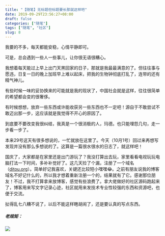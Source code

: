 ```yaml
---
title: "【随笔】无标题但标题要长那就这样吧"
date: 2019-09-29T23:56:27+08:00
draft: false
categories: ["随笔"]
tags: ["随笔", "社区"]
slug: 8
---
```


我要的不多，每天都能安稳，心情平静即可。

可是，总会遇到一些人一些事儿，让你很无语很糟心。

我想着每天能过上早上出门天黑回家的日子，那就是我最最满意的了。但往往事与愿违，日复一日的晚上加班早上难以起床，把我的生物钟彻底打乱了，连带的还有精气神儿。

有些时候一味的妥协换来的可能就是我的现状了，中国社会就是这样，往往很简单的希望都会变的很奢侈。

有时候想想，放弃一些东西或许能收获另一些东西也不一定吧！源自于不敢尝试不敢迈出那一步，这应该就是我觉得不开心的原因了。

到底要不要改变我很纠结，我真是一个很消极的人，玛德。也只能埋怨几句，走一步看一步了。

本来29号这天有很多想说的，一忙就放在这里了。今天（10月1号）回过来再想写发现并没有那么多想说的了。这算是一篇很水很水的日志了，就这样吧！

国庆了，大家都是在家里还是出门游玩了？我没打算出去玩，家里看看电视玩玩电脑打法一下时间，多补补觉好了。这几天捡了个漏，注册了一个域名（[ditou.org](https://ditou.org)）。简单好记我喜欢，关键还比较短小嘿嘿😂。之前有朋友说我的博客域名不好记什么的，所以我才想着重新注册一个的，结果就有了它。感谢那位朋友！不过，我不打算拿来放博客，感觉有些浪费了。拿大佬做好的社区源码跑起来了，博客用来写文字记录心迹，社区就用来发技术专业性较强的东西和资源吧，也便于交流。

扯得乱七八糟不说了，以后不能这样瞎胡闹了，还是要认真的写点东西。

##### 老规矩：

![](https://img.dtz9.com/imgs/2019/09/87db4efae80bb5e9.jpg)